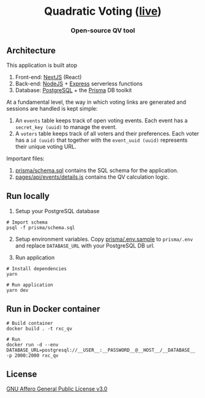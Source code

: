 <h1 align="center" style="border-bottom: none;">Quadratic Voting (<a href="https://quadraticvote.radicalxchange.org/">live</a>)</h1>
<h3 align="center">Open-source QV tool</h3>

## Architecture

This application is built atop

1. Front-end: [NextJS](https://nextjs.org/) (React)
2. Back-end: [NodeJS](https://nodejs.org/en/) + [Express](https://expressjs.com/) serverless functions
3. Database: [PostgreSQL](https://www.postgresql.org/) + the [Prisma](https://www.prisma.io/) DB toolkit

At a fundamental level, the way in which voting links are generated and sessions are handled is kept simple:

1. An `events` table keeps track of open voting events. Each event has a `secret_key (uuid)` to manage the event.
2. A `voters` table keeps track of all voters and their preferences. Each voter has a `id (uuid)` that together with the `event_uuid (uuid)` represents their unique voting URL.

Important files:

1. [prisma/schema.sql](https://github.com/RadicalxChange/quadratic-voting/blob/master/prisma/schema.sql) contains the SQL schema for the application.
2. [pages/api/events/details.js](https://github.com/RadicalxChange/quadratic-voting/blob/master/pages/api/events/details.js) contains the QV calculation logic.

## Run locally

1. Setup your PostgreSQL database

```
# Import schema
psql -f prisma/schema.sql
```

2. Setup environment variables. Copy [prisma/.env.sample](https://github.com/RadicalxChange/quadratic-voting/blob/master/prisma/.env.sample) to `prisma/.env` and replace `DATABASE_URL` with your PostgreSQL DB url.

3. Run application

```
# Install dependencies
yarn

# Run application
yarn dev
```

## Run in Docker container

```
# Build container
docker build . -t rxc_qv

# Run
docker run -d --env DATABASE_URL=postgresql://__USER__:__PASSWORD__@__HOST__/__DATABASE__ -p 2000:2000 rxc_qv
```

## License

[GNU Affero General Public License v3.0](https://github.com/RadicalxChange/quadratic-voting/blob/master/LICENSE)
